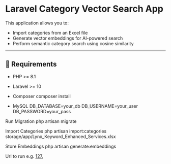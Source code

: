 # Laravel Category Vector Search App

This application allows you to:
- Import categories from an Excel file
- Generate vector embeddings for AI-powered search
- Perform semantic category search using cosine similarity

---

## 🔧 Requirements

- PHP >= 8.1
- Laravel >= 10

- Composer
composer install

- MySQL
DB_DATABASE=your_db
DB_USERNAME=your_user
DB_PASSWORD=your_pass

Run Migration
php artisan migrate

Import Categories
php artisan import:categories storage/app/Lynx_Keyword_Enhanced_Services.xlsx

Store Embeddings
php artisan generate:embeddings

Url to run
e.g. [127.](http://127.0.0.1:8000/search)